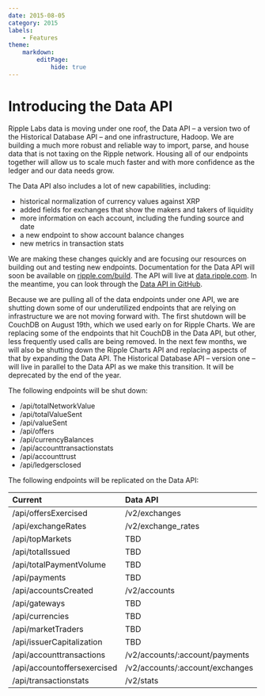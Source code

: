 ```yaml
---
date: 2015-08-05
category: 2015
labels:
    - Features
theme:
    markdown:
        editPage:
            hide: true
---
```

# Introducing the Data API

Ripple Labs data is moving under one roof, the Data API – a version two of the Historical Database API – and one infrastructure, Hadoop. We are building a much more robust and reliable way to import, parse, and house data that is not taxing on the Ripple network. Housing all of our endpoints together will allow us to scale much faster and with more confidence as the ledger and our data needs grow.

The Data API also includes a lot of new capabilities, including:

-   historical normalization of currency values against XRP
-   added fields for exchanges that show the makers and takers of liquidity
-   more information on each account, including the funding source and date
-   a new endpoint to show account balance changes
-   new metrics in transaction stats

We are making these changes quickly and are focusing our resources on building out and testing new endpoints. Documentation for the Data API will soon be available on [ripple.com/build](http://ripple.com/build). The API will live at [data.ripple.com](http://data.ripple.com). In the meantime, you can look through the [Data API in GitHub](https://github.com/ripple/rippled-historical-database/blob/develop/README.md).

Because we are pulling all of the data endpoints under one API, we are shutting down some of our underutilized endpoints that are relying on infrastructure we are not moving forward with. The first shutdown will be CouchDB on August 19th, which we used early on for Ripple Charts. We are replacing some of the endpoints that hit CouchDB in the Data API, but other, less frequently used calls are being removed. In the next few months, we will also be shutting down the Ripple Charts API and replacing aspects of that by expanding the Data API. The Historical Database API – version one – will live in parallel to the Data API as we make this transition. It will be deprecated by the end of the year.

The following endpoints will be shut down:

- /api/totalNetworkValue       
- /api/totalValueSent          
- /api/valueSent               
- /api/offers                  
- /api/currencyBalances        
- /api/accounttransactionstats
- /api/accounttrust            
- /api/ledgersclosed           


The following endpoints will be replicated on the Data API:

| Current                     | Data API                        |
|:----------------------------|:--------------------------------|
| /api/offersExercised        | /v2/exchanges                   |
| /api/exchangeRates          | /v2/exchange_rates              |
| /api/topMarkets             | TBD                             |
| /api/totalIssued            | TBD                             |
| /api/totalPaymentVolume     | TBD                             |
| /api/payments               | TBD                             |
| /api/accountsCreated        | /v2/accounts                    |
| /api/gateways               | TBD                             |
| /api/currencies             | TBD                             |
| /api/marketTraders          | TBD                             |
| /api/issuerCapitalization   | TBD                             |
| /api/accounttransactions    | /v2/accounts/:account/payments  |
| /api/accountoffersexercised | /v2/accounts/:account/exchanges |
| /api/transactionstats       | /v2/stats                       |

